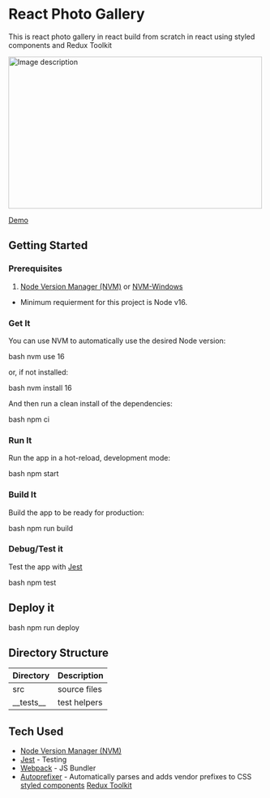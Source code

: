 # React Photo Gallery

This is react photo gallery in react build from scratch in react using styled components and Redux Toolkit

<img src="./doc/mockup.png" alt="Image description" width="500" height="300">

[Demo](https://neolanders.github.io/react-photo-gallery)

## Getting Started

### Prerequisites

1. [Node Version Manager (NVM)](https://github.com/nvm-sh/nvm) or [NVM-Windows](https://github.com/coreybutler/nvm-windows)

-   Minimum requierment for this project is Node v16.

### Get It

You can use NVM to automatically use the desired Node version:

bash
nvm use 16

or, if not installed:

bash
nvm install 16

And then run a clean install of the dependencies:

bash
npm ci

### Run It

Run the app in a hot-reload, development mode:

bash
npm start

### Build It

Build the app to be ready for production:

bash
npm run build

### Debug/Test it

Test the app with [Jest](https://jestjs.io/)

bash
npm test

## Deploy it

bash
npm run deploy

## Directory Structure

| Directory     | Description  |
| ------------- | ------------ |
| src           | source files |
| \_\_tests\_\_ | test helpers |

## Tech Used

-   [Node Version Manager (NVM)](https://github.com/nvm-sh/nvm)
-   [Jest](https://jestjs.io/) - Testing
-   [Webpack](https://webpack.js.org) - JS Bundler
-   [Autoprefixer](https://github.com/postcss/autoprefixer) - Automatically parses and adds vendor prefixes to CSS
    [styled components](https://styled-components.com/docs)
    [Redux Toolkit](https://redux-toolkit.js.org/)
